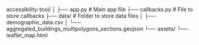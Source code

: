 accessibility-tool/
│
├── app.py  # Main app file
├── callbacks.py  # File to store callbacks
├── data/         # Folder to store data files
│   ├── demographic_data.csv
│   └── aggregated_buildings_multipolygons_sections.geojson
└── assets/
    └── leaflet_map.html
